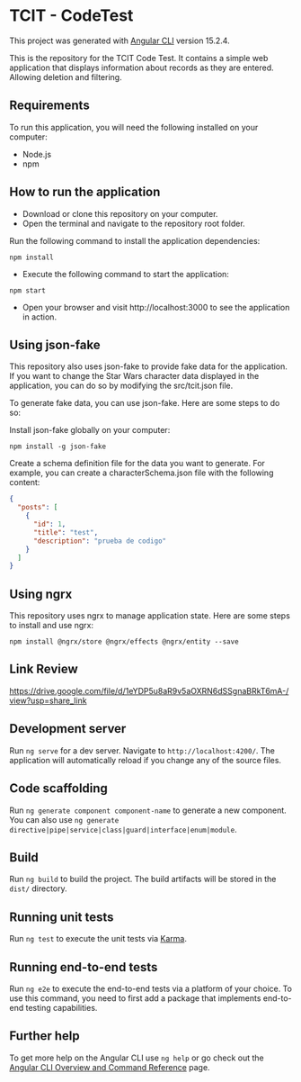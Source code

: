 # TCIT - CodeTest

This project was generated with [Angular CLI](https://github.com/angular/angular-cli) version 15.2.4.

This is the repository for the TCIT Code Test. It contains a simple web application that displays information about records as they are entered. Allowing deletion and filtering.

## Requirements
To run this application, you will need the following installed on your computer:

- Node.js
- npm

## How to run the application
- Download or clone this repository on your computer.
- Open the terminal and navigate to the repository root folder.

Run the following command to install the application dependencies:
```batch
npm install
```

- Execute the following command to start the application:
```batch
npm start
```

- Open your browser and visit http://localhost:3000 to see the application in action.

## Using json-fake
This repository also uses json-fake to provide fake data for the application. If you want to change the Star Wars character data displayed in the application, you can do so by modifying the src/tcit.json file.

To generate fake data, you can use json-fake. Here are some steps to do so:

Install json-fake globally on your computer:
```batch
npm install -g json-fake
```

Create a schema definition file for the data you want to generate. For example, you can create a characterSchema.json file with the following content:

```json
{
  "posts": [
    {
      "id": 1,
      "title": "test",
      "description": "prueba de codigo"
    }
  ]
}
```

## Using ngrx
This repository uses ngrx to manage application state. Here are some steps to install and use ngrx:

```batch
npm install @ngrx/store @ngrx/effects @ngrx/entity --save

```

## Link Review
https://drive.google.com/file/d/1eYDP5u8aR9v5aOXRN6dSSgnaBRkT6mA-/view?usp=share_link

## Development server

Run `ng serve` for a dev server. Navigate to `http://localhost:4200/`. The application will automatically reload if you change any of the source files.

## Code scaffolding

Run `ng generate component component-name` to generate a new component. You can also use `ng generate directive|pipe|service|class|guard|interface|enum|module`.

## Build

Run `ng build` to build the project. The build artifacts will be stored in the `dist/` directory.

## Running unit tests

Run `ng test` to execute the unit tests via [Karma](https://karma-runner.github.io).

## Running end-to-end tests

Run `ng e2e` to execute the end-to-end tests via a platform of your choice. To use this command, you need to first add a package that implements end-to-end testing capabilities.

## Further help

To get more help on the Angular CLI use `ng help` or go check out the [Angular CLI Overview and Command Reference](https://angular.io/cli) page.
